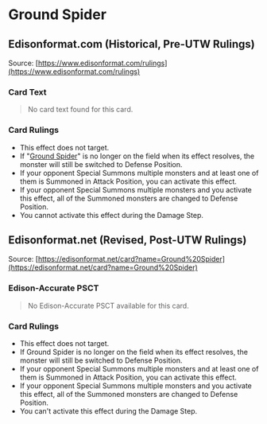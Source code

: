 # Ground Spider

## Edisonformat.com (Historical, Pre-UTW Rulings)

Source: [https://www.edisonformat.com/rulings](https://www.edisonformat.com/rulings)

### Card Text

> No card text found for this card.

### Card Rulings

*   This effect does not target.
*   If "[Ground Spider](https://yugioh.fandom.com/wiki/Ground_Spider)" is no longer on the field when its effect resolves, the monster will still be switched to Defense Position.
*   If your opponent Special Summons multiple monsters and at least one of them is Summoned in Attack Position, you can activate this effect.
*   If your opponent Special Summons multiple monsters and you activate this effect, all of the Summoned monsters are changed to Defense Position.
*   You cannot activate this effect during the Damage Step.

## Edisonformat.net (Revised, Post-UTW Rulings)

Source: [https://edisonformat.net/card?name=Ground%20Spider](https://edisonformat.net/card?name=Ground%20Spider)

### Edison-Accurate PSCT

> No Edison-Accurate PSCT available for this card.

### Card Rulings

*   This effect does not target.
*   If Ground Spider is no longer on the field when its effect resolves, the monster will still be switched to Defense Position.
*   If your opponent Special Summons multiple monsters and at least one of them is Summoned in Attack Position, you can activate this effect.
*   If your opponent Special Summons multiple monsters and you activate this effect, all of the Summoned monsters are changed to Defense Position.
*   You can't activate this effect during the Damage Step.
            
